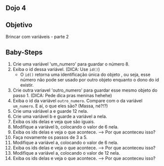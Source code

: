 ## Dojo 4

## Objetivo
Brincar com variáveis - parte 2

## Baby-Steps
1. Crie uma variável 'um_numero' para guardar o número 8.
2. Exiba o id dessa variável. (DICA: Use ```id()```) 
    * O ```id()``` retorna uma identificação única do objeto , ou seja, esse número não pode ser usado por outro objeto enquanto o dono do id existir. 
1. Crie outra variavel 'outro_numero' para guardar esse mesmo objeto do passo 1. (DICA: Pede dica pras meninas hehehe)
2. Exiba o id da variável ```outro_numero```. Compare com o da variável ```um_numero```. E aí, o que eles são? (Massa, né?!?)
3. Crie uma váriável a e guarde 12 nela. 
4. Crie uma variável b e guarde a variável a nela. 
5. Exiba os ids delas e veja que são iguais. 
6. Modifique a variável b, colocando o valor de 6 nela. 
7. Exiba os ids delas e veja o que acontece. --> Por que aconteceu isso?
8. Faça novamente os passos de 3 a 5.
9. Modifique a variável a, colocando o valor de 6 nela. 
10. Exiba os ids delas e veja o que acontece. --> Por que aconteceu isso?
11. Modifique a variável a, colocando o valor de 12 nela. 
12. Exiba os ids delas e veja o que acontece. --> Por que aconteceu isso?


